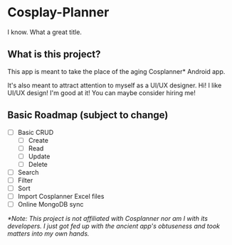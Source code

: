 # Cosplay-Planner
I know. What a great title.

## What is this project? ##
This app is meant to take the place of the aging Cosplanner\* Android app.

It's also meant to attract attention to myself as a UI/UX designer. 
Hi! I like UI/UX design! I'm good at it! You can maybe consider hiring me!

## Basic Roadmap (subject to change) ##
- [ ] Basic CRUD
  - [ ] Create
  - [ ] Read
  - [ ] Update
  - [ ] Delete
- [ ] Search
- [ ] Filter
- [ ] Sort
- [ ] Import Cosplanner Excel files
- [ ] Online MongoDB sync

*\*Note: This project is not affiliated with Cosplanner nor am I with its developers.
I just got fed up with the ancient app's obtuseness and took matters into my own hands.*
